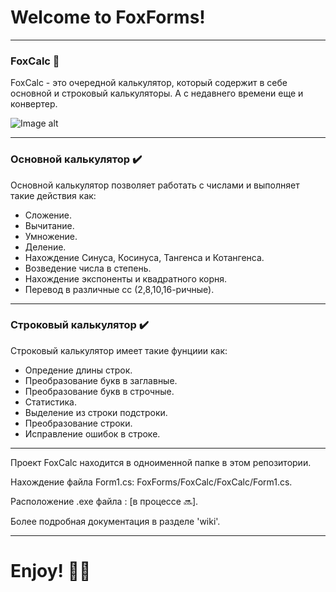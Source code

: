 # Welcome to FoxForms!
______
### FoxCalc 📱
FoxCalc - это очередной калькулятор, который содержит в себе основной и строковый калькуляторы. А с недавнего времени
еще и конвертер.

![Image alt](https://github.com/Rotovkv182/fox/blob/master/Foxcalc.gif)

______
### Основной калькулятор ✔️
Основной калькулятор позволяет работать с числами и выполняет такие действия как:
+ Сложение.
+ Вычитание.
+ Умножение.
+ Деление.
+ Нахождение Синуса, Косинуса, Тангенса и Котангенса.
+ Возведение числа в степень.
+ Нахождение экспоненты и квадратного корня.
+ Перевод в различные сс (2,8,10,16-ричные).
_______
### Строковый калькулятор ✔️
Строковый калькулятор имеет такие фунциии как:
+ Опредение длины строк.
+ Преобразование букв в заглавные.
+ Преобразование букв в строчные.
+ Статистика.
+ Выделение из строки подстроки.
+ Преобразование строки.
+ Исправление ошибок в строке.
______
Проект FoxCalc находится в одноименной папке в этом репозитории.

Нахождение файла Form1.cs: FoxForms/FoxCalc/FoxCalc/Form1.cs.

Расположение .exe файла : [в процессе 🔜].

Более подробная документация в разделе 'wiki'.
___
# Enjoy! 👋🏼
